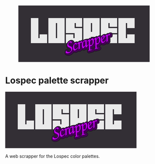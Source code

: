 <p align="center">
  <img alt="Logo" src="docs/logo.png">
</p>

# Lospec palette scrapper

![Logo](docs/logo.png)

A web scrapper for the Lospec color palettes. 